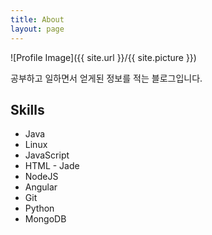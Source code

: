 ```yaml
---
title: About
layout: page
---
```

![Profile Image]({{ site.url }}/{{ site.picture }})

<p>공부하고 일하면서 얻게된 정보를 적는 블로그입니다.</p>

<h2>Skills</h2>

<ul class="skill-list">
	<li>Java</li>
	<li>Linux</li>
	<li>JavaScript</li>
	<li>HTML - Jade</li>
	<li>NodeJS</li>
	<li>Angular</li>
	<li>Git</li>
	<li>Python</li>
	<li>MongoDB</li>
</ul>

<!-- <h2>Projects</h2>

<ul>
	<li><a href="https://github.com/">Lorem Lorem</a></li>
	<li><a href="https://github.com/">Ipsum Dolor</a></li>
	<li><a href="https://github.com/">Dolor Lorem</a></li>
</ul> -->

